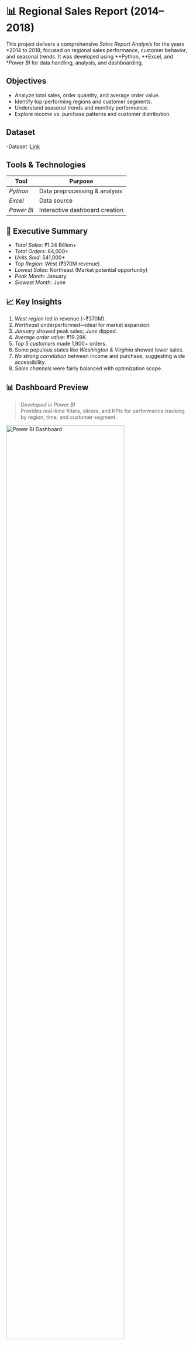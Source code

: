 # 📊 Regional Sales Report (2014–2018)

This project delivers a comprehensive *Sales Report Analysis* for the years *2014 to 2018, focused on regional sales performance, customer behavior, and seasonal trends. It was developed using **Python, **Excel, and **Power BI* for data handling, analysis, and dashboarding.


##  Objectives

- Analyze total sales, order quantity, and average order value.
- Identify top-performing regions and customer segments.
- Understand seasonal trends and monthly performance.
- Explore income vs. purchase patterns and customer distribution.

## Dataset

-Dataset :<a href="">Link</a>

##  Tools & Technologies

| Tool       | Purpose                      |
|------------|------------------------------|
| *Python* | Data preprocessing & analysis |
| *Excel*  | Data source |
| *Power BI* | Interactive dashboard creation |


## 📝 Executive Summary

- *Total Sales*: ₹1.24 Billion+  
- *Total Orders*: 64,000+  
- *Units Sold*: 541,000+  
- *Top Region*: West (₹370M revenue)  
- *Lowest Sales*: Northeast (Market potential opportunity)  
- *Peak Month*: January  
- *Slowest Month*: June  


## 📈 Key Insights

1. *West region* led in revenue (~₹370M).
2. *Northeast* underperformed—ideal for market expansion.
3. *January* showed peak sales; *June* dipped.
4. *Average order value*: ₹19.28K.
5. *Top 5 customers* made 1,800+ orders.
6. Some populous states like *Washington & Virginia* showed lower sales.
7. *No strong correlation* between income and purchase, suggesting wide accessibility.
8. *Sales channels* were fairly balanced with optimization scope.


## 📊 Dashboard Preview

> *Developed in Power BI*  
> Provides real-time filters, slicers, and KPIs for performance tracking by region, time, and customer segment.

<img src="DASHBOARD_IMAGE_PLACEHOLDER" alt="Power BI Dashboard" width="80%" />

